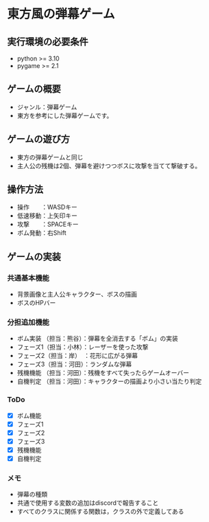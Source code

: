 # 東方風の弾幕ゲーム

## 実行環境の必要条件
* python >= 3.10
* pygame >= 2.1

## ゲームの概要
* ジャンル：弾幕ゲーム
* 東方を参考にした弾幕ゲームです。

## ゲームの遊び方
* 東方の弾幕ゲームと同じ
* 主人公の残機は2個、弾幕を避けつつボスに攻撃を当てて撃破する。

## 操作方法
* 操作　　：WASDキー
* 低速移動：上矢印キー
* 攻撃　　：SPACEキー
* ボム発動：右Shift

## ゲームの実装
### 共通基本機能
* 背景画像と主人公キャラクター、ボスの描画
* ボスのHPバー

### 分担追加機能
* ボム実装 （担当：熊谷）：弾幕を全消去する「ボム」の実装
* フェーズ1（担当：小林）：レーザーを使った攻撃
* フェーズ2（担当：岸）　：花形に広がる弾幕
* フェーズ3（担当：河田）：ランダムな弾幕
* 残機機能 （担当：河田）：残機をすべて失ったらゲームオーバー
* 自機判定 （担当：河田）：キャラクターの描画より小さい当たり判定

### ToDo
- [x] ボム機能
- [x] フェーズ1
- [x] フェーズ2
- [x] フェーズ3
- [x] 残機機能
- [x] 自機判定

### メモ
* 弾幕の種類
* 共通で使用する変数の追加はdiscordで報告すること
* すべてのクラスに関係する関数は，クラスの外で定義してある
